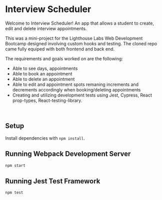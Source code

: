 # Interview Scheduler
Welcome to Interview Scheduler! An app that allows a student to create, edit and delete interview appointments.

This was a mini-project for the Lighthouse Labs Web Development Bootcamp designed involving custom hooks and testing. The cloned repo came fully equiped with both frontend and back end. 

The requirements and goals worked on are the following: 

- Able to see days, appointments
- Able to book an appointment
- Able to delete an appointment
- Able to edit and appointment
spots remaning increments and decrements accordingly when booking/deleting appointments
- Creating and utilizing development tests using Jest, Cypress, React prop-types, React-testing-library.

<br>


## Setup

Install dependencies with `npm install`.

## Running Webpack Development Server

```sh
npm start
```

## Running Jest Test Framework

```sh
npm test
```